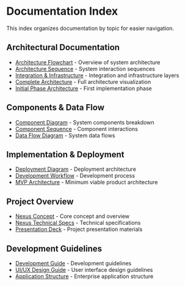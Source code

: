 # Documentation Index

This index organizes documentation by topic for easier navigation.

## Architectural Documentation
- [Architecture Flowchart](../diagrams/architecture/nexus-architecture-flowchart.mmd) - Overview of system architecture
- [Architecture Sequence](../diagrams/architecture/nexus-architecture-sequence.mmd) - System interaction sequences
- [Integration & Infrastructure](../diagrams/architecture/nexus-integration-infrastructure.mmd) - Integration and infrastructure layers
- [Complete Architecture](../diagrams/architecture/nexus-complete-architecture.svg) - Full architecture visualization
- [Initial Phase Architecture](../diagrams/architecture/nexus-initial-phase-architecture.svg) - First implementation phase

## Components & Data Flow
- [Component Diagram](../diagrams/component/nexus-component-diagram.mmd) - System components breakdown
- [Component Sequence](../diagrams/component/nexus-component-sequence.mmd) - Component interactions
- [Data Flow Diagram](../diagrams/data-flow/nexus-data-flow-diagram.mmd) - System data flows

## Implementation & Deployment
- [Deployment Diagram](../diagrams/deployment/nexus-deployment-diagram.mmd) - Deployment architecture
- [Development Workflow](../diagrams/workflow/nexus-development-workflow.mmd) - Development process
- [MVP Architecture](../diagrams/workflow/nexus-mvp-architecture.mmd) - Minimum viable product architecture

## Project Overview
- [Nexus Concept](concept/nexus-concept.md) - Core concept and overview
- [Nexus Technical Specs](technical/nexus-technical-specs.md) - Technical specifications
- [Presentation Deck](presentation/nexus-presentation-deck.md) - Project presentation materials

## Development Guidelines
- [Development Guide](development/nexus-development-guide.md) - Development guidelines
- [UI/UX Design Guide](development/nexus-ui-ux-design.md) - User interface design guidelines
- [Application Structure](technical/nexus-app-structure.md) - Enterprise application structure

